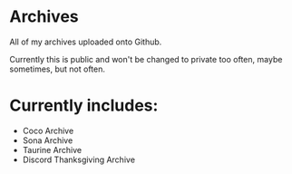 # Archives
All of my archives uploaded onto Github.

Currently this is public and won't be changed to private too often, maybe sometimes, but not often.

# Currently includes:
- Coco Archive
- Sona Archive
- Taurine Archive
- Discord Thanksgiving Archive
